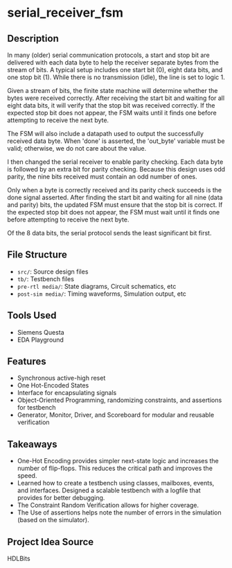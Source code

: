 # serial_receiver_fsm

## Description

In many (older) serial communication protocols, a start and stop bit are delivered with each data byte to help the receiver separate bytes from the stream of bits. A typical setup includes one start bit (0), eight data bits, and one stop bit (1). While there is no transmission (idle), the line is set to logic 1. 

Given a stream of bits, the finite state machine will determine whether the bytes were received correctly. After receiving the start bit and waiting for all eight data bits, it will verify that the stop bit was received correctly. If the expected stop bit does not appear, the FSM waits until it finds one before attempting to receive the next byte.

The FSM will also include a datapath used to output the successfully received data byte. When 'done' is asserted, the 'out_byte' variable must be valid; otherwise, we do not care about the value.

I then changed the serial receiver to enable parity checking. Each data byte is followed by an extra bit for parity checking. Because this design uses odd parity, the nine bits received must contain an odd number of ones.

Only when a byte is correctly received and its parity check succeeds is the done signal asserted. After finding the start bit and waiting for all nine (data and parity) bits, the updated FSM must ensure that the stop bit is correct. If the expected stop bit does not appear, the FSM must wait until it finds one before attempting to receive the next byte.

Of the 8 data bits, the serial protocol sends the least significant bit first.

## File Structure

- `src/`: Source design files
- `tb/`: Testbench files
- `pre-rtl media/`: State diagrams, Circuit schematics, etc
- `post-sim media/`: Timing waveforms, Simulation output, etc

## Tools Used

- Siemens Questa
- EDA Playground

## Features

- Synchronous active-high reset
- One Hot-Encoded States
- Interface for encapsulating signals
- Object-Oriented Programming, randomizing constraints, and assertions for testbench
- Generator, Monitor, Driver, and Scoreboard for modular and reusable verification

## Takeaways

- One-Hot Encoding provides simpler next-state logic and increases the number of flip-flops. This reduces the critical path and improves the speed.
- Learned how to create a testbench using classes, mailboxes, events, and interfaces. Designed a scalable testbench with a logfile that provides for better debugging.
- The Constraint Random Verification allows for higher coverage.
- The Use of assertions helps note the number of errors in the simulation (based on the simulator).

## Project Idea Source

HDLBits
